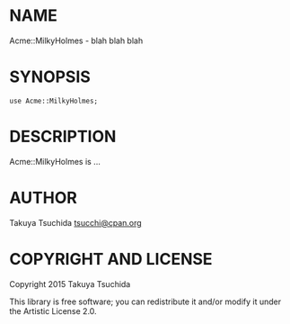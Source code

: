 NAME
====

Acme::MilkyHolmes - blah blah blah

SYNOPSIS
========

    use Acme::MilkyHolmes;

DESCRIPTION
===========

Acme::MilkyHolmes is ...

AUTHOR
======

Takuya Tsuchida <tsucchi@cpan.org>

COPYRIGHT AND LICENSE
=====================

Copyright 2015 Takuya Tsuchida

This library is free software; you can redistribute it and/or modify it under the Artistic License 2.0.
